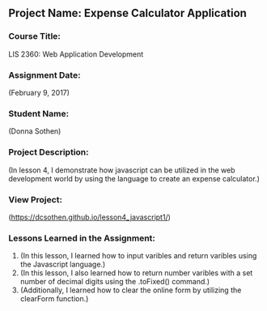 ## Project Name:  Expense Calculator Application

### Course Title:
LIS 2360:  Web Application Development

### Assignment Date:  
(February 9, 2017)

### Student Name:  
(Donna Sothen)

### Project Description:
(In lesson  4, I demonstrate how javascript can be utilized in the web development world by using the language to create an expense calculator.)

### View Project:
(https://dcsothen.github.io/lesson4_javascript1/)

### Lessons Learned in the Assignment:
1. (In this lesson, I learned how to input varibles and return varibles using the Javascript language.)
2. (In this lesson, I also learned how to return number varibles with a set number of decimal digits using the .toFixed() command.)
3. (Additionally, I learned how to clear the online form by utilizing the clearForm function.)

